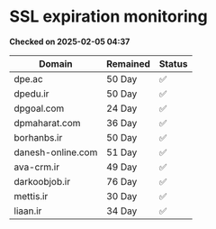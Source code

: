 # SSL expiration monitoring

**Checked on 2025-02-05 04:37**

| Domain | Remained | Status       |
|--------|----------|--------------|
| dpe.ac     | 50 Day   | ✅ |
| dpedu.ir     | 50 Day   | ✅ |
| dpgoal.com     | 24 Day   | ✅ |
| dpmaharat.com     | 36 Day   | ✅ |
| borhanbs.ir     | 50 Day   | ✅ |
| danesh-online.com     | 51 Day   | ✅ |
| ava-crm.ir     | 49 Day   | ✅ |
| darkoobjob.ir     | 76 Day   | ✅ |
| mettis.ir     | 30 Day   | ✅ |
| liaan.ir     | 34 Day   | ✅ |
